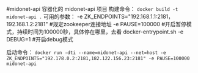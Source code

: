 #midonet-api
容器化的 midonet-api 项目
构建命令：
`docker build -t midonet-api .`
可用的参数：
-e ZK_ENDPOINTS="192.168.1.1:2181，192.168.1.2:2181"  #规定zookeeper连接地址
-e PAUSE=100000                                       #开启暂停模式，持续时间为100000秒，具体停在哪里，去看 docker-entrypoint.sh
-e DEBUG=1                                            #开启debug模式

启动命令：
`docker run -dti --name=midonet-api --net=host -e ZK_ENDPOINTS="192.178.0.2:2181,182.122.156.23:2181" -e PAUSE=100000 midonet-api`